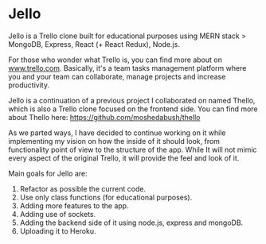 # Jello # 
Jello is a Trello clone built for educational purposes using MERN stack > MongoDB, Express, React (+ React Redux), Node.js.


For those who wonder what Trello is, you can find more about on www.trello.com.
Basically, it's a team tasks management platform where you and your team can collaborate, manage projects and increase productivity.

Jello is a continuation of a previous project I collaborated on named Thello, which is also a Trello clone focused on the frontend side.
You can find more about Thello here: https://github.com/moshedabush/thello 

As we parted ways, I have decided to continue working on it while implementing my vision on how the inside of it should look, from functionality point of view to the structure of the app.
While It will not mimic every aspect of the original Trello, it will provide the feel and look of it. 

Main goals for Jello are: 
1. Refactor as possible the current code.
2. Use only class functions (for educational purposes).
3. Adding more features to the app.
4. Adding use of sockets.
5. Adding the backend side of it using node.js, express and mongoDB.
6. Uploading it to Heroku.


